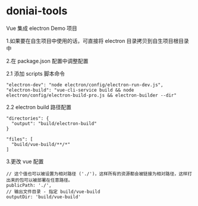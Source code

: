 # doniai-tools
Vue 集成 electron Demo 项目

1.如果要在自生项目中使用的话，可直接将 electron 目录拷贝到自生项目根目录中

2.在 package.json 配置中调整配置

  2.1 添加 scripts 脚本命令

    "electron-dev": "node electron/config/electron-run-dev.js",
    "electron-build": "vue-cli-service build && node electron/config/electron-build-pro.js && electron-builder --dir"
    
  2.2 electron build 路径配置
  
    "directories": {
      "output": "build/electron-build"
    }
    
    "files": [
      "build/vue-build/**/*"
    ]
    
3.更改 vue 配置
    
    // 这个值也可以被设置为相对路径 ('./')，这样所有的资源都会被链接为相对路径，这样打出来的包可以被部署在任意路径。
    publicPath: './',
    // 输出文件目录 - 指定 build/vue-build
    outputDir: 'build/vue-build'
